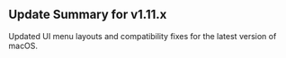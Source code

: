 ## Update Summary for v1.11.x

Updated UI menu layouts and compatibility fixes for the latest version of macOS.
